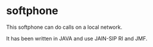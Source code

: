 # softphone
This softphone can do calls on a local network.

It has been written in JAVA and  use JAIN-SIP RI and JMF.
